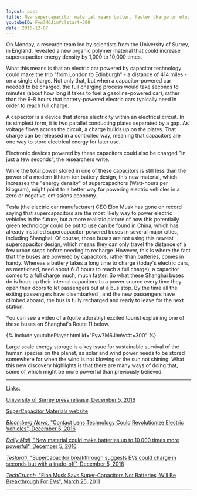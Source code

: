 ```yaml
---
layout: post
title: New supercapacitor material means better, faster charge on electric vehicles
youtubeID: Fyw7M6JimVc?start=300
date: 2016-12-07
---
```


On Monday, a research team led by scientists from the University of Surrey, in England, revealed a new organic polymer material that could increase supercapacitor energy density by 1,000 to 10,000 times.

What this means is that an electric car powered by capacitor technology could make the trip "from London to Edinburgh" - a distance of 414 miles - on a single charge.  Not only that, but when a capacitor-powered car needed to be charged, the full charging process would take seconds to minutes (about how long it takes to fuel a gasoline-powered car), rather than the 6-8 hours that battery-powered electric cars typically need in order to reach full charge.

A capacitor is a device that stores electricity within an electrical circuit. In its simplest form, it is two parallel conducting plates separated by a gap.  As voltage flows across the circuit, a charge builds up on the plates.  That charge can be released in a controlled way, meaning that capacitors are one way to store electrical energy for later use.   

Electronic devices powered by these capacitors could also be charged "in just a few seconds", the researchers write.

While the total power stored in one of these capacitors is still less than the power of a modern lithium-ion battery design, this new material, which increases the "energy density" of supercapacitors (Watt-hours per kilogram), might point to a better way for powering electric vehicles in a zero or negative-emissions economy.  

Tesla (the electric car manufacturer) CEO Elon Musk has gone on record saying that supercapacitors are the most likely way to power electric vehicles in the future, but a more realistic picture of how this potentially green technology could be put to use can be found in China, which has already installed supercapacitor-powered buses in several major cities, including Shanghai.  Of course, those buses are not using this newest supercapacitor design, which means they can only travel the distance of a few urban stops before needing to recharge.  However, this is where the fact that the buses are powered by capacitors, rather than batteries, comes in handy.  Whereas a battery takes a long time to charge (today's electric cars, as mentioned, need about 6-8 hours to reach a full charge), a capacitor comes to a full charge much, much faster.  So what these Shanghai buses do is hook up their internal capacitors to a power source every time they open their doors to let passengers out at a bus stop.  By the time all the exiting passengers have disembarked , and the new passengers have climbed aboard, the bus is fully recharged and ready to leave for the next station.

You can see a video of a (quite adorably) excited tourist explaining one of these buses on Shanghai's Route 11 below.

{% include youtubePlayer.html id="Fyw7M6JimVc#t=300" %}

Large scale energy storage is a key issue for sustainable survival of the human species on the planet, as solar and wind power needs to be stored somewhere for when the wind is not blowing or the sun not shining.  What this new discovery highlights is that there are many ways of doing that, some of which might be more powerful than previously believed.

* * *

Links:

[University of Surrey press release, December 5, 2016](http://www.surrey.ac.uk/mediacentre/press/2016/scientific-breakthrough-reveals-unprecedented-alternative-battery-power)

[SuperCapacitor Materials website](http://www.supercapacitormaterials.com)

[_Bloomberg News_, "Contact Lens Technology Could Revolutionize Electric Vehicles", December 5, 2016](https://www.bloomberg.com/news/articles/2016-12-06/contact-lens-technology-could-revolutionize-electric-vehicles)

[_Daily Mail_, "New material could make batteries up to 10,000 times more powerful", December 5, 2016](http://www.dailymail.co.uk/sciencetech/article-4002098/Charge-phone-SECONDS-New-material-make-batteries-10-000-times-powerful.html)

[_Teslarati_, "Supercapacitor breakthrough suggests EVs could charge in seconds but with a trade-off", December 5, 2016](http://www.teslarati.com/supercapacitor-breakthrough-evs-charge-in-seconds/)

[_TechCrunch_, "Elon Musk Says Super-Capacitors Not Batteries, Will Be Breakthrough For EVs", March 25, 2011](https://techcrunch.com/2011/03/25/elon-musk-says-super-capacitors-not-batteries-will-be-breakthrough-for-evs/)

* * *
